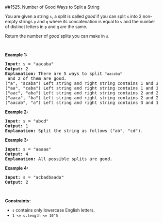 ##1525. Number of Good Ways to Split a String
<p>You are given a string <code>s</code>, a&nbsp;split is called <em>good</em>&nbsp;if you can split&nbsp;<code>s</code> into 2&nbsp;non-empty strings <code>p</code> and <code>q</code> where its concatenation is equal to <code>s</code> and the number of distinct letters in <code>p</code> and <code>q</code> are the same.</p>

<p>Return the number of <em>good</em> splits you can make in <code>s</code>.</p>

<p>&nbsp;</p>
<p><strong>Example 1:</strong></p>

<pre>
<strong>Input:</strong> s = &quot;aacaba&quot;
<strong>Output:</strong> 2
<strong>Explanation:</strong> There are 5 ways to split <code>&quot;aacaba&quot;</code> and 2 of them are good. 
(&quot;a&quot;, &quot;acaba&quot;) Left string and right string contains 1 and 3 different letters respectively.
(&quot;aa&quot;, &quot;caba&quot;) Left string and right string contains 1 and 3 different letters respectively.
(&quot;aac&quot;, &quot;aba&quot;) Left string and right string contains 2 and 2 different letters respectively (good split).
(&quot;aaca&quot;, &quot;ba&quot;) Left string and right string contains 2 and 2 different letters respectively (good split).
(&quot;aacab&quot;, &quot;a&quot;) Left string and right string contains 3 and 1 different letters respectively.
</pre>

<p><strong>Example 2:</strong></p>

<pre>
<strong>Input:</strong> s = &quot;abcd&quot;
<strong>Output:</strong> 1
<strong>Explanation: </strong>Split the string as follows (&quot;ab&quot;, &quot;cd&quot;).
</pre>

<p><strong>Example 3:</strong></p>

<pre>
<strong>Input:</strong> s = &quot;aaaaa&quot;
<strong>Output:</strong> 4
<strong>Explanation: </strong>All possible splits are good.</pre>

<p><strong>Example 4:</strong></p>

<pre>
<strong>Input:</strong> s = &quot;acbadbaada&quot;
<strong>Output:</strong> 2
</pre>

<p>&nbsp;</p>
<p><strong>Constraints:</strong></p>

<ul>
	<li><code>s</code> contains only lowercase English letters.</li>
	<li><code>1 &lt;= s.length &lt;= 10^5</code></li>
</ul>